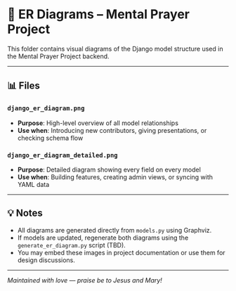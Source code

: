# 🧬 ER Diagrams – Mental Prayer Project

This folder contains visual diagrams of the Django model structure used in the Mental Prayer Project backend.

---

## 📊 Files

### `django_er_diagram.png`

- **Purpose**: High-level overview of all model relationships
- **Use when**: Introducing new contributors, giving presentations, or checking schema flow

### `django_er_diagram_detailed.png`

- **Purpose**: Detailed diagram showing every field on every model
- **Use when**: Building features, creating admin views, or syncing with YAML data

---

## 💡 Notes

- All diagrams are generated directly from `models.py` using Graphviz.
- If models are updated, regenerate both diagrams using the `generate_er_diagram.py` script (TBD).
- You may embed these images in project documentation or use them for design discussions.

---

*Maintained with love — praise be to Jesus and Mary!*
